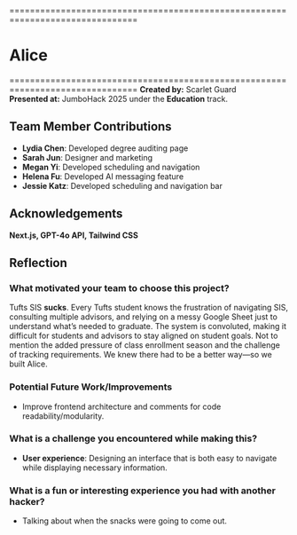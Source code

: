 ===============================================================================
# Alice
===============================================================================
**Created by:** Scarlet Guard  
**Presented at:** JumboHack 2025 under the **Education** track.

## Team Member Contributions
- **Lydia Chen**: Developed degree auditing page  
- **Sarah Jun**: Designer and marketing  
- **Megan Yi**: Developed scheduling and navigation  
- **Helena Fu**: Developed AI messaging feature  
- **Jessie Katz**: Developed scheduling and navigation bar  

## Acknowledgements
**Next.js, GPT-4o API, Tailwind CSS**

## Reflection
### What motivated your team to choose this project?
Tufts SIS **sucks**. Every Tufts student knows the frustration of navigating SIS, consulting multiple advisors, and relying on a messy Google Sheet just to understand what’s needed to graduate. The system is convoluted, making it difficult for students and advisors to stay aligned on student goals. Not to mention the added pressure of class enrollment season and the challenge of tracking requirements. We knew there had to be a better way—so we built Alice.

### Potential Future Work/Improvements
- Improve frontend architecture and comments for code readability/modularity.

### What is a challenge you encountered while making this?
- **User experience**: Designing an interface that is both easy to navigate while displaying necessary information.

### What is a fun or interesting experience you had with another hacker?
- Talking about when the snacks were going to come out.

